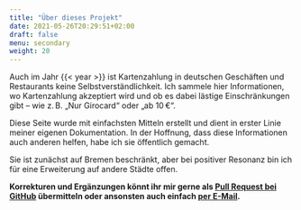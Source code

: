```yaml
---
title: "Über dieses Projekt"
date: 2021-05-26T20:29:51+02:00
draft: false
menu: secondary
weight: 20
---
```


Auch im Jahr {{< year >}} ist Kartenzahlung in deutschen Geschäften und Restaurants keine Selbstverständlichkeit. Ich sammele hier Informationen, wo Kartenzahlung akzeptiert wird und ob es dabei lästige Einschränkungen gibt – wie z. B. „Nur Girocard“ oder „ab 10 €“.

Diese Seite wurde mit einfachsten Mitteln erstellt und dient in erster Linie meiner eigenen Dokumentation. In der Hoffnung, dass diese Informationen auch anderen helfen, habe ich sie öffentlich gemacht.

Sie ist zunächst auf Bremen beschränkt, aber bei positiver Resonanz bin ich für eine Erweiterung auf andere Städte offen.

**Korrekturen und Ergänzungen könnt ihr mir gerne als [Pull Request bei GitHub](https://github.com/aaronk6) übermitteln oder ansonsten auch einfach [per E-Mail](mailto:aaron@bremen-ohne-bargeld.de).**
